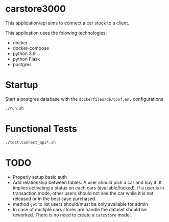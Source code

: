 # carstore3000

This application/api aims to connect a car stock to a client.

This application uses the folowing technologies:
* docker
* docker-compose
* python 3.9
* python Flask
* postgres

# Startup

Start a postgres database with the `dockerfiles/db/conf.env` configurations

```bash
./run.sh
```

# Functional Tests

```bash
./test.connect_api*.sh
```

# TODO

* Properly setup basic auth
* Add relationship between tables. A user should pick a car and buy it.
  It implies activating a status on each cars (available/locked).
  If a user is in transaction mode, other users should not see the car while
  it is not released or in the best case purchased.
* method `get` to list users should/must be only available for admin
* In case of multiple cars stores are handle the dataset should be reworked.
  There is no need to create a `CarsStore` model.
